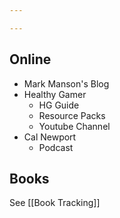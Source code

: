 ```yaml
---

---
```

## Online

- Mark Manson's Blog
- Healthy Gamer
	- HG Guide
	- Resource Packs
	- Youtube Channel
- Cal Newport
	- Podcast

## Books
See [[Book Tracking]]